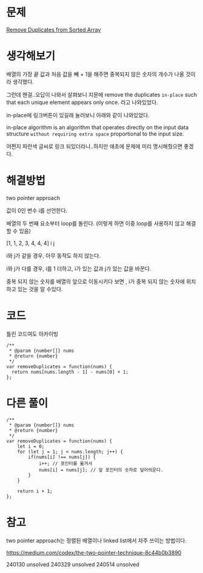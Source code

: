 # 문제

[Remove Duplicates from Sorted Array](https://leetcode.com/problems/remove-duplicates-from-sorted-array/)

# 생각해보기

배열의 가장 끝 값과 처음 값을 빼 + 1을 해주면 중복되지 않은 숫자의 개수가 나올 것이라 생각했다.

그런데 왠걸..오답이 나와서 살펴보니 지문에 remove the duplicates `in-place` such that each unique element appears only once. 라고 나와있었다.

in-place에 링크버튼이 있길래 눌러보니 아래와 같이 나와있었다.

in-place algorithm is an algorithm that operates directly on the input data structure `without requiring extra space` proportional to the input size.

어쩐지 파란색 글씨로 링크 되있더라니..하지만 애초에 문제에 미리 명시해줬으면 좋겠다.

# 해결방법

two pointer approach

값이 0인 변수 i를 선언한다.

배열의 두 번째 요소부터 loop를 돌린다. (이렇게 하면 이중 loop를 사용하지 않고 해결 할 수 있음)

[1, 1, 2, 3, 4, 4, 4]
i j

i와 j가 같을 경우, 아무 동작도 하지 않는다.

i와 j가 다를 경우, i를 1 더하고, i가 있는 값과 j가 있는 값을 바꾼다.

중복 되지 않는 숫자를 배열의 앞으로 이동시키다 보면 , i가 중복 되지 않는 숫자에 위치하고 있는 것을 알 수있다.

# 코드

틀린 코드여도 아카이빙

```
/**
 * @param {number[]} nums
 * @return {number}
 */
var removeDuplicates = function(nums) {
  return nums[nums.length - 1] - nums[0] + 1;
};
```

# 다른 풀이

```
/**
 * @param {number[]} nums
 * @return {number}
 */
var removeDuplicates = function(nums) {
    let i = 0;
    for (let j = 1; j < nums.length; j++) {
        if(nums[i] !== nums[j]) {
            i++; // 포인터를 옮겨서
            nums[i] = nums[j]; // 앞 포인터의 숫자로 덮어씌운다.
        }
    }

    return i + 1;
};
```

# 참고

two pointer approach는 정렬된 배열이나 linked list에서 자주 쓰이는 방법이다.

https://medium.com/codex/the-two-pointer-technique-8c44b0b3890

240130 unsolved
240329 unsolved
240514 unsolved
